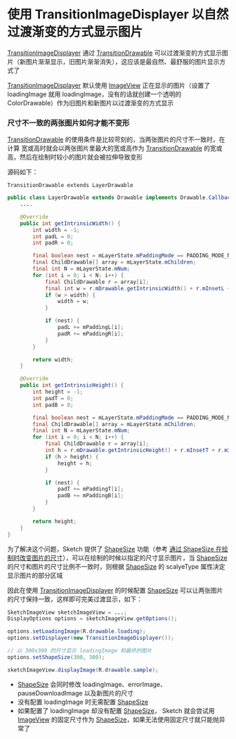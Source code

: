 # 使用 TransitionImageDisplayer 以自然过渡渐变的方式显示图片

[TransitionImageDisplayer] 通过 [TransitionDrawable] 可以过渡渐变的方式显示图片（新图片渐渐显示，旧图片渐渐消失），这应该是最自然、最舒服的图片显示方式了

[TransitionImageDisplayer] 默认使用 [ImageView] 正在显示的图片（设置了 loadingImage 就用 loadingImage，没有的话就创建一个透明的 ColorDrawable）作为旧图片和新图片以过渡渐变的方式显示

### 尺寸不一致的两张图片如何才能不变形

[TransitionDrawable] 的使用条件是比较苛刻的，当两张图片的尺寸不一致时，在计算 宽或高时就会以两张图片里最大的宽或高作为 [TransitionDrawable] 的宽或高，然后在绘制时较小的图片就会被拉伸导致变形

源码如下：

`TransitionDrawable extends LayerDrawable`

```java
public class LayerDrawable extends Drawable implements Drawable.Callback {
	....

	@Override
    public int getIntrinsicWidth() {
        int width = -1;
        int padL = 0;
        int padR = 0;

        final boolean nest = mLayerState.mPaddingMode == PADDING_MODE_NEST;
        final ChildDrawable[] array = mLayerState.mChildren;
        final int N = mLayerState.mNum;
        for (int i = 0; i < N; i++) {
            final ChildDrawable r = array[i];
            final int w = r.mDrawable.getIntrinsicWidth() + r.mInsetL + r.mInsetR + padL + padR;
            if (w > width) {
                width = w;
            }

            if (nest) {
                padL += mPaddingL[i];
                padR += mPaddingR[i];
            }
        }

        return width;
    }

	@Override
    public int getIntrinsicHeight() {
        int height = -1;
        int padT = 0;
        int padB = 0;

        final boolean nest = mLayerState.mPaddingMode == PADDING_MODE_NEST;
        final ChildDrawable[] array = mLayerState.mChildren;
        final int N = mLayerState.mNum;
        for (int i = 0; i < N; i++) {
            final ChildDrawable r = array[i];
            int h = r.mDrawable.getIntrinsicHeight() + r.mInsetT + r.mInsetB + padT + padB;
            if (h > height) {
                height = h;
            }

            if (nest) {
                padT += mPaddingT[i];
                padB += mPaddingB[i];
            }
        }

        return height;
    }
}
```

为了解决这个问题，Sketch 提供了 [ShapeSize] 功能（参考 [通过 ShapeSize 在绘制时改变图片的尺寸][shape_size]），可以在绘制的时候以指定的尺寸显示图片，当 [ShapeSize] 的尺寸和图片的尺寸比例不一致时，则根据 [ShapeSize] 的 scalyeType 属性决定显示图片的部分区域

因此在使用 [TransitionImageDisplayer] 的时候配置 [ShapeSize] 可以让两张图片的尺寸保持一致，这样即可完美过渡显示，如下：

```java
SketchImageView sketchImageView = ...;
DisplayOptions options = sketchImageView.getOptions();

options.setLoadingImage(R.drawable.loading);
options.setDisplayer(new TransitionImageDisplayer());

// 以 300x300 的尺寸显示 loadingImage 和最终的图片
options.setShapeSize(300, 300);

sketchImageView.displayImage(R.drawable.sample);
```

* [ShapeSize] 会同时修改 loadingImage、errorImage、pauseDownloadImage 以及新图片的尺寸
* 没有配置 loadingImage 时无需配置 [ShapeSize]
* 如果配置了 loadingImage 却没有配置 [ShapeSize]， Sketch 就会尝试用 [ImageView] 的固定尺寸作为 [ShapeSize]，如果无法使用固定尺寸就只能抛异常了

[TransitionImageDisplayer]: ../../sketch/src/main/java/me/panpf/sketch/display/TransitionImageDisplayer.java
[TransitionDrawable]: https://developer.android.google.cn/reference/android/graphics/drawable/TransitionDrawable.html
[ImageView]: https://developer.android.google.cn/reference/android/widget/ImageView.html
[shape_size]: shape_size.md
[ShapeSize]: ../../sketch/src/main/java/me/panpf/sketch/request/ShapeSize.java
